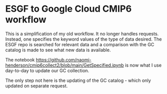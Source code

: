 # ESGF to Google Cloud CMIP6 workflow

This is a simplification of my old workflow.  It no longer handles
requests. Instead, one specifies the keyword values of the type of data desired. 
The ESGF repo is searched for relevant data and a comparison with the GC catalog is made to see what new data is available.

The notebook
https://github.com/naomi-henderson/cmip6collect2/blob/main/GetSpecified.ipynb is now what I use day-to-day to update our GC collection.

The only step not here is the updating of the GC catalog - which only
updated on separate request.
